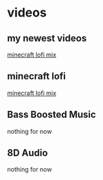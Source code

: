 # videos
## my newest videos
[minecraft lofi mix](https://youtu.be/J97gxn0ov-w)

## minecraft lofi
[minecraft lofi mix](https://youtu.be/J97gxn0ov-w)

## Bass Boosted Music
nothing for now

## 8D Audio
nothing for now
